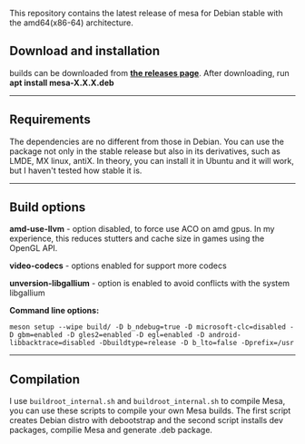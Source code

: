 

This repository contains the latest release of mesa for Debian stable with the amd64(x86-64) architecture.

## Download and installation

builds can be downloaded from [**the releases page**](https://github.com/execlibs/mesa-debian/releases). After downloading, run **apt install mesa-X.X.X.deb**

---

## Requirements

The dependencies are no different from those in Debian. You can use the package not only in the stable release but also in its derivatives, such as LMDE, MX linux, antiX. In theory, you can install it in Ubuntu and it will work, but I haven't tested how stable it is.

---

## Build options

**amd-use-llvm** - option disabled, to force use ACO on amd gpus. In my experience, this reduces stutters and cache size in games using the OpenGL API.

**video-codecs** - options enabled for support more codecs

**unversion-libgallium** - option is enabled to avoid conflicts with the system libgallium

**Command line options:**

    meson setup --wipe build/ -D b_ndebug=true -D microsoft-clc=disabled -D gbm=enabled -D gles2=enabled -D egl=enabled -D android-libbacktrace=disabled -Dbuildtype=release -D b_lto=false -Dprefix=/usr

---

## Compilation

I use `buildroot_internal.sh` and `buildroot_internal.sh` to compile Mesa, you can use these scripts to compile your own Mesa builds. The first script creates Debian distro with debootstrap and the second script installs dev packages, compilie Mesa and generate .deb package.
